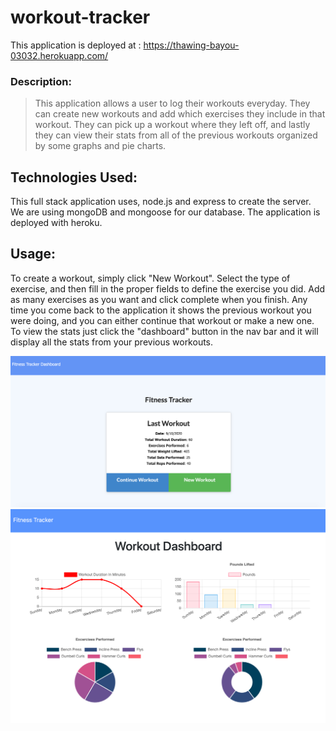 # workout-tracker

This application is deployed at : https://thawing-bayou-03032.herokuapp.com/

### Description:
>This application allows a user to log their workouts everyday.  They can create new workouts and add which exercises they include in that workout.  They can pick up a workout where they left off, and lastly they can view their stats from all of the previous workouts organized by some graphs and pie charts.

## Technologies Used:
This full stack application uses, node.js and express to create the server.  We are using mongoDB and mongoose for our database.  The application is deployed with heroku.

## Usage:
To create a workout, simply click "New Workout".  Select the type of exercise, and then fill in the proper fields to define the exercise you did.  Add as many exercises as you want and click complete when you finish.  Any time you come back to the application it shows the previous workout you were doing, and you can either continue that workout or make a new one.  To view the stats just click the "dashboard" button in the nav bar and it will display all the stats from your previous workouts.

![Screenshot](./photos/screenShot1.png)
![Screenshot](./photos/screenShot2.png)
